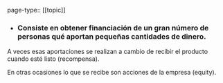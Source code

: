 page-type:: [[topic]]
- ### Consiste en obtener financiación de un gran número de personas qué aportan pequeñas cantidades de dinero.

A veces esas aportaciones se realizan a cambio de recibir el producto cuando esté listo (recompensa).

En otras ocasiones lo que se recibe son acciones de la empresa (equity).



